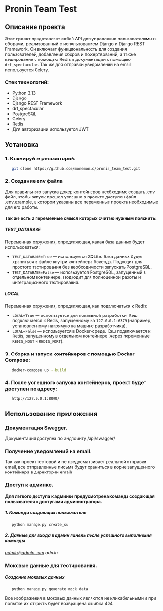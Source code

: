 # Pronin Team Test

## Описание проекта

Этот проект представляет собой API для управления пользователями и сборами, реализованный с использованием Django и Django REST Framework. Он включает функциональность для создания пользователей, добавления сборов и пожертвований, а также кэширования с помощью Redis и документации с помощью `drf_spectacular`. Так же для отправки уведомлений на email используется Celery.

### Стек технологий:
- Python 3.13
- Django
- Django REST Framework
- drf_spectacular
- PostgreSQL
- Celery
- Redis
- Для авторизации используется JWT

## Установка

### 1. Клонируйте репозиторий:
```bash
   git clone https://github.com/monemonic/pronin_team_test.git
   ```

### 2. Создание env файла
Для правильного запуска докер контейнеров необходимо создать .env файл, чтобы запуск прошел успешно в проекте доступен файл .env.example, в котором указаны все переменные проекта необходимые для его работы.
#### Так же есть 2 переменные смысл которых считаю нужным пояснить:
##### TEST_DATABASE

Переменная окружения, определяющая, какая база данных будет использоваться:

- `TEST_DATABASE=True` — используется SQLite. База данных будет храниться в файле внутри контейнера бэкенда. Подходит для простого тестирования без необходимости запускать PostgreSQL.
- `TEST_DATABASE=False` — используется PostgreSQL, запущенный в отдельном контейнере. Подходит для полноценной работы и интеграционного тестирования.

##### LOCAL

Переменная окружения, определяющая, как подключаться к Redis:

- `LOCAL=True` — используется для локальной разработки. Кэш подключается к Redis, запущенному на `127.0.0.1:6379` (например, установленному напрямую на машине разработчика).
- `LOCAL=False` — используется в Docker-среде. Кэш подключается к Redis, запущенному в отдельном контейнере (через переменные `REDIS_HOST` и `REDIS_PORT`).

### 3. Сборка и запуск контейнеров с помощью Docker Compose:
```bash
   docker-compose up --build
   ```

### 4. После успешного запуска контейнеров, проект будет доступен по адресу:
```bash
   http://127.0.0.1:8000/
   ```

## Использование приложения

### Документация Swagger.

Документация доступна по эндпоинту /api/swagger/

### Получение уведомлений на email.

Так как проект тестовый и не предусматривает реальной отправки email, все отправленные письма будут храниться в корне запущенного контейнера в директории emails

### Доступ к админке.

#### Для легкого доступа к админке предусмотрена команда создающая пользователя с доступами администратора.

##### 1. Команда создающая пользователя
```bash
   python manage.py create_su
   ```
##### 2. Данные для входа в админ панель после успешного выполнения команды
*admin@admin.com*
*admin*

### Моковые данные для тестирования.
##### Создание моковых данных
```bash
   python manage.py generate_mock_data
   ```
Все изображения в моковых данных являются не кликабельными и при попытке их открыть будет возвращена ошибка 404
